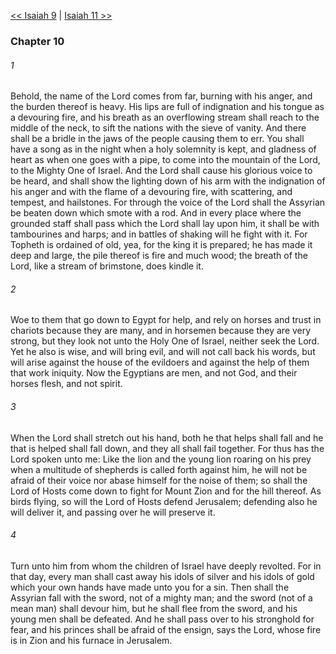 [<< Isaiah 9](Isaiah%209.md)  |  [Isaiah 11 >>](Isaiah%2011.md)

### Chapter 10
###### 1
Behold, the name of the Lord comes from far, burning with his anger, and the burden thereof is heavy. His lips are full of indignation and his tongue as a devouring fire, and his breath as an overflowing stream shall reach to the middle of the neck, to sift the nations with the sieve of vanity. And there shall be a bridle in the jaws of the people causing them to err. You shall have a song as in the night when a holy solemnity is kept, and gladness of heart as when one goes with a pipe, to come into the mountain of the Lord, to the Mighty One of Israel. And the Lord shall cause his glorious voice to be heard, and shall show the lighting down of his arm with the indignation of his anger and with the flame of a devouring fire, with scattering, and tempest, and hailstones. For through the voice of the Lord shall the Assyrian be beaten down which smote with a rod. And in every place where the grounded staff shall pass which the Lord shall lay upon him, it shall be with tambourines and harps; and in battles of shaking will he fight with it. For Topheth is ordained of old, yea, for the king it is prepared; he has made it deep and large, the pile thereof is fire and much wood; the breath of the Lord, like a stream of brimstone, does kindle it.

###### 2
Woe to them that go down to Egypt for help, and rely on horses and trust in chariots because they are many, and in horsemen because they are very strong, but they look not unto the Holy One of Israel, neither seek the Lord. Yet he also is wise, and will bring evil, and will not call back his words, but will arise against the house of the evildoers and against the help of them that work iniquity. Now the Egyptians are men, and not God, and their horses flesh, and not spirit.

###### 3
When the Lord shall stretch out his hand, both he that helps shall fall and he that is helped shall fall down, and they all shall fail together. For thus has the Lord spoken unto me: Like the lion and the young lion roaring on his prey when a multitude of shepherds is called forth against him, he will not be afraid of their voice nor abase himself for the noise of them; so shall the Lord of Hosts come down to fight for Mount Zion and for the hill thereof. As birds flying, so will the Lord of Hosts defend Jerusalem; defending also he will deliver it, and passing over he will preserve it.

###### 4
Turn unto him from whom the children of Israel have deeply revolted. For in that day, every man shall cast away his idols of silver and his idols of gold which your own hands have made unto you for a sin. Then shall the Assyrian fall with the sword, not of a mighty man; and the sword (not of a mean man) shall devour him, but he shall flee from the sword, and his young men shall be defeated. And he shall pass over to his stronghold for fear, and his princes shall be afraid of the ensign, says the Lord, whose fire is in Zion and his furnace in Jerusalem.